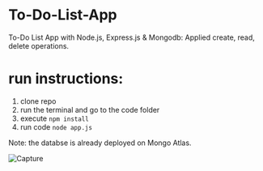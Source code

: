 # To-Do-List-App
To-Do List App with Node.js, Express.js &amp; Mongodb: Applied create, read, delete operations.

# run instructions:

1. clone repo
2. run the terminal and go to the code folder
3. execute ``` npm install ```
5. run code ``` node app.js ```


Note: the databse is already deployed on Mongo Atlas.


![Capture](https://user-images.githubusercontent.com/67188835/220853000-2a823ae9-b0b2-40b9-8ce1-c20042a7ab18.PNG)

